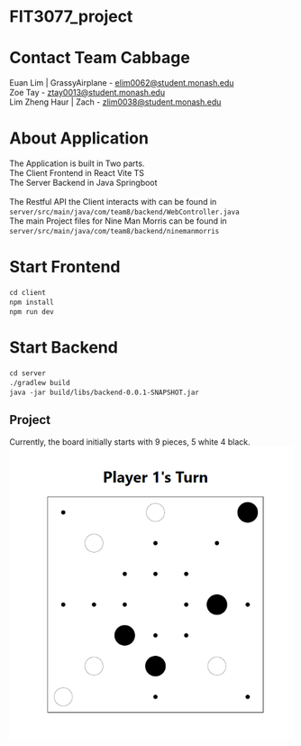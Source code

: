 # FIT3077_project 

# Contact Team Cabbage
Euan Lim | GrassyAirplane - elim0062@student.monash.edu <br>
Zoe Tay  - ztay0013@student.monash.edu <br>
Lim Zheng Haur | Zach - zlim0038@student.monash.edu <br>

# About Application
The Application is built in Two parts. <br>
The Client Frontend in React Vite TS <br>
The Server Backend in Java Springboot <br>
<br>
The Restful API the Client interacts with can be found in `server/src/main/java/com/team8/backend/WebController.java`
<br>
The main Project files for Nine Man Morris can be found in `server/src/main/java/com/team8/backend/ninemanmorris`
<br>

# Start Frontend
`cd client` <br>
`npm install` <br>
`npm run dev` <br>

# Start Backend
`cd server` <br>
`./gradlew build` <br>
`java -jar build/libs/backend-0.0.1-SNAPSHOT.jar` <br>

## Project ##
Currently, the board initially starts with 9 pieces, 5 white 4 black. <br>
<img src="./client/public/first.PNG">